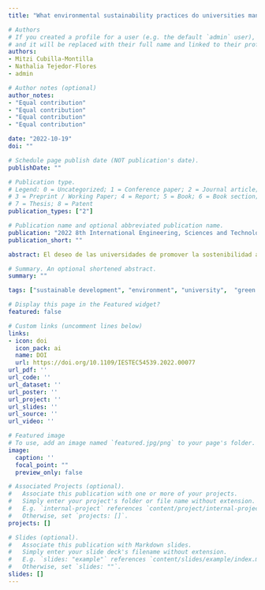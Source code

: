 ```yaml
---
title: "What environmental sustainability practices do universities manage for sustainable development"

# Authors
# If you created a profile for a user (e.g. the default `admin` user), write the username (folder name) here 
# and it will be replaced with their full name and linked to their profile.
authors:
- Mitzi Cubilla-Montilla
- Nathalia Tejedor-Flores
- admin

# Author notes (optional)
author_notes:
- "Equal contribution"
- "Equal contribution"
- "Equal contribution"
- "Equal contribution"

date: "2022-10-19"
doi: ""

# Schedule page publish date (NOT publication's date).
publishDate: ""

# Publication type.
# Legend: 0 = Uncategorized; 1 = Conference paper; 2 = Journal article;
# 3 = Preprint / Working Paper; 4 = Report; 5 = Book; 6 = Book section;
# 7 = Thesis; 8 = Patent
publication_types: ["2"]

# Publication name and optional abbreviated publication name.
publication: "2022 8th International Engineering, Sciences and Technology Conference (IESTEC)"
publication_short: ""

abstract: El deseo de las universidades de promover la sostenibilidad ambiental se refleja en iniciativas que buscan implementar políticas para fomentar campus verdes y sostenibles, no solo en cuestiones ambientales, sino también en aspectos sociales y económicos, abarcando así las tres dimensiones de la sostenibilidad. En este sentido, se han desarrollado varios enfoques; entre ellos, podemos mencionar el UI GreenMetric University Ranking, un referente internacional desarrollado en 2010 por la Universidad de Indonesia. Considerando los resultados de dicho ranking, se ha observado un aumento en el número de universidades participantes. Por lo tanto, este artículo tiene dos objetivos: por un lado, analizar si, durante los últimos siete años (2015-2021), ha habido variaciones significativas entre las categorías que componen el ranking mundial de sostenibilidad UI GreenMetric; por otro lado, establecer posibles relaciones entre estas categorías. Para ello, se ha utilizado un método estadístico multivariante; en este caso, STATIS Dual permite analizar simultáneamente a las universidades en el período establecido en las diferentes categorías del ranking mundial. Los resultados muestran cambios favorables a lo largo del período de estudio, en cinco de las seis categorías del ranking. Además, el estudio demuestra que las categorías Educación, Transporte, Agua, Residuos y Energía, y Cambio Climático están correlacionadas. Las categorías de Agua y Residuos son las que proporcionan mayor información en la búsqueda de la sostenibilidad. Esperamos que nuestros resultados sean útiles para los tomadores de decisiones en las universidades.

# Summary. An optional shortened abstract.
summary: ""

tags: ["sustainable development", "environment", "university",  "green campuses",  "GreenMetric",  "Multivariate Analysis",  "Statis Dual"]

# Display this page in the Featured widget?
featured: false

# Custom links (uncomment lines below)
links:
- icon: doi
  icon_pack: ai
  name: DOI
  url: https://doi.org/10.1109/IESTEC54539.2022.00077
url_pdf: ''
url_code: ''
url_dataset: ''
url_poster: ''
url_project: ''
url_slides: ''
url_source: ''
url_video: ''

# Featured image
# To use, add an image named `featured.jpg/png` to your page's folder. 
image:
  caption: ''
  focal_point: ""
  preview_only: false

# Associated Projects (optional).
#   Associate this publication with one or more of your projects.
#   Simply enter your project's folder or file name without extension.
#   E.g. `internal-project` references `content/project/internal-project/index.md`.
#   Otherwise, set `projects: []`.
projects: []

# Slides (optional).
#   Associate this publication with Markdown slides.
#   Simply enter your slide deck's filename without extension.
#   E.g. `slides: "example"` references `content/slides/example/index.md`.
#   Otherwise, set `slides: ""`.
slides: []
---
```

